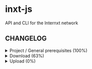 # inxt-js
API and CLI for the Internxt network

## CHANGELOG

<details>
  <summary>Project / General prerequisites (100%)</summary>
  
- - [X] Create the project
- - [X] Typescript
- - [X] Install and configure dependencies
- - [X] Browserify: Make lib browser-compatible

</details>

<details>
  <summary>Download (63%)</summary>
  
- - [X] Research C project (download logic)
- - [X] Make API request
- - - [X] Request file info
- - - [X] Request file mirrors
- - [X] Get shards info
- - [X] Connect to nodes and download shards
- - - [X] Check shard integrity after download
- - - [X] Try to download shard again if it fails
- - [ ] Exchange reports for each shard downloaded
- - [ ] FileMuxer
- - - [X] Get original code from js lib
- - - [X] Transcribe original code to TypeScript
- - - [X] Test
- - - [ ] Stop stream if shard integrity fails
- - - [ ] Retry shard download if it fails (3-5 times)
- - - [ ] If shard cannot be downloaded, request another mirror
- - - [ ] Blacklist the failed mirror
- - - [ ] Use some system to rewind stream and start again from the failed shard
- - [X] Download file as a stream
- - - [X] Create a dummy Readable stream
- - - [X] Pipe stream to FileMuxer
- - [X] Recompose file
- - [X] Decrypt file
- - [ ] Serve file
- - - [ ] As path on CLI version
- - - [ ] As blob in Browser version
- - [ ] Use erasure codes
- - - [ ] Detect if file can be recovered
- - - [ ] Detect if file NEEDS to be recovered (missing shards)
- - - [ ] Use parity shards to recompose the missing shards

  </details>

<details>
  <summary>Upload (0%)</summary>

- - [ ] Research C project
- - [ ] Make API request
- - [ ] Analize file info
- - [ ] Create shards
- - [ ] Publish shards on nodes
- - [ ] Exchange reports for each shard uploaded
- - [ ] Create parity shards with erasure codes

</details>
